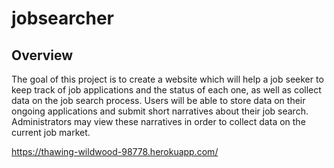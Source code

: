 # jobsearcher

## Overview

The goal of this project is to create a website which will help a job seeker to keep track of job applications and the status of each one, as well as collect data on the job search process. Users will be able to store data on their ongoing applications and submit short narratives about their job search. Administrators may view these narratives in order to collect data on the current job market.

https://thawing-wildwood-98778.herokuapp.com/